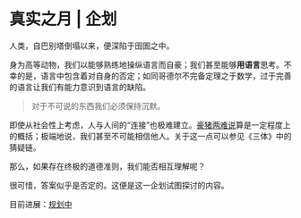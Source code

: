 # 真实之月 | 企划

人类，自巴别塔倒塌以来，便深陷于囹圄之中。

身为高等动物，我们以能够熟练地操纵语言而自豪；我们甚至能够**用语言**思考。不幸的是，语言中包含着对自身的否定；如同哥德尔不完备定理之于数学，过于完善的语言让我们有能力意识到语言的缺陷。

> 对于不可说的东西我们必须保持沉默。 

即使从社会性上考虑，人与人间的“连接”也极难建立。[豪猪两难说](https://en.wikipedia.org/wiki/Hedgehog%27s_dilemma)算是一定程度上的概括；极端地说，我们甚至不可能相信他人。关于这一点可以参见《三体》中的猜疑链。

那么，如果存在终极的道德准则，我们能否相互理解呢？

很可惜，答案似乎是否定的。这便是这一企划试图探讨的内容。

目前进展：[规划中](https://github.com/oxqpal19/oxqpal19.github.io/projects/1)
